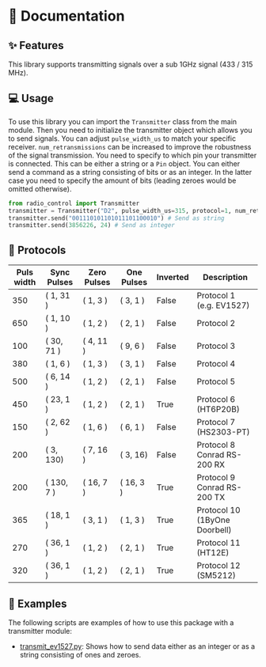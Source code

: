 # 📖 Documentation

## ✨ Features

This library supports transmitting signals over a sub 1GHz signal (433 / 315 MHz).

## 💻 Usage

To use this library you can import the `Transmitter` class from the main module.
Then you need to initialize the transmitter object which allows you to send signals.
You can adjust `pulse_width_us` to match your specific receiver. `num_retransmissions` can be increased to improve the robustness of the signal transmission. You need to specify to which pin your transmitter is connected. This can be either a string or a `Pin` object.
You can either send a command as a string consisting of bits or as an integer. In the latter case you need to specify the amount of bits (leading zeroes would be omitted otherwise).

```py
from radio_control import Transmitter
transmitter = Transmitter("D2", pulse_width_us=315, protocol=1, num_retransmissions=5)
transmitter.send("001110101101011101100010") # Send as string
transmitter.send(3856226, 24) # Send as integer
```

## 📡 Protocols

| Puls width | Sync Pulses | Zero Pulses | One Pulses | Inverted | Description                  |
|------------|-------------|-------------|------------|----------|----------------------------- |
| 350        | (  1, 31 )  | (  1,  3 )  | (  3,  1 ) | False    | Protocol 1 (e.g. EV1527)     |
| 650        | (  1, 10 )  | (  1,  2 )  | (  2,  1 ) | False    | Protocol 2                   |
| 100        | ( 30, 71 )  | (  4, 11 )  | (  9,  6 ) | False    | Protocol 3                   |
| 380        | (  1,  6 )  | (  1,  3 )  | (  3,  1 ) | False    | Protocol 4                   |
| 500        | (  6, 14 )  | (  1,  2 )  | (  2,  1 ) | False    | Protocol 5                   |
| 450        | ( 23,  1 )  | (  1,  2 )  | (  2,  1 ) | True     | Protocol 6 (HT6P20B)         |
| 150        | (  2, 62 )  | (  1,  6 )  | (  6,  1 ) | False    | Protocol 7 (HS2303-PT)       |
| 200        | (  3, 130)  | (  7, 16 )  | (  3,  16) | False    | Protocol 8 Conrad RS-200 RX  |
| 200        | ( 130, 7 )  | (  16, 7 )  | ( 16,  3 ) | True     | Protocol 9 Conrad RS-200 TX  |
| 365        | ( 18,  1 )  | (  3,  1 )  | (  1,  3 ) | True     | Protocol 10 (1ByOne Doorbell)|
| 270        | ( 36,  1 )  | (  1,  2 )  | (  2,  1 ) | True     | Protocol 11 (HT12E)          |
| 320        | ( 36,  1 )  | (  1,  2 )  | (  2,  1 ) | True     | Protocol 12 (SM5212)         |

## 👀 Examples

The following scripts are examples of how to use this package with a transmitter module:

- [transmit_ev1527.py](../examples/transmit_ev1527.py): Shows how to send data either as an integer or as a string consisting of ones and zeroes.
